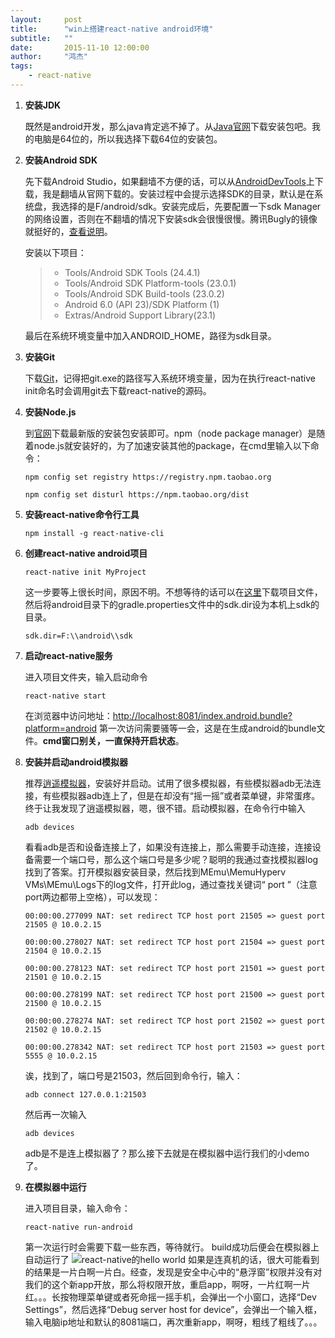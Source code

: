 ```yaml
---
layout:     post
title:      "win上搭建react-native android环境"
subtitle:   ""
date:       2015-11-10 12:00:00
author:     "鸿杰"
tags:
    - react-native
---
```


1. **安装JDK**

	既然是android开发，那么java肯定逃不掉了。从[Java官网](http://www.oracle.com/technetwork/java/javase/downloads/index-jsp-138363.html)下载安装包吧。我的电脑是64位的，所以我选择下载64位的安装包。

2. **安装Android SDK**

	先下载Android Studio，如果翻墙不方便的话，可以从[AndroidDevTools](http://androiddevtools.cn/)上下载，我是翻墙从官网下载的。安装过程中会提示选择SDK的目录，默认是在系统盘，我选择的是F/android/sdk。安装完成后，先要配置一下sdk Manager的网络设置，否则在不翻墙的情况下安装sdk会很慢很慢。腾讯Bugly的镜像就挺好的，[查看说明](http://android-mirror.bugly.qq.com:8080/include/usage.html)。

	安装以下项目：

	> * Tools/Android SDK Tools (24.4.1)
	> * Tools/Android SDK Platform-tools (23.0.1)
	> * Tools/Android SDK Build-tools (23.0.2)
	> * Android 6.0 (API 23)/SDK Platform (1)
	> * Extras/Android Support Library(23.1)

	最后在系统环境变量中加入ANDROID_HOME，路径为sdk目录。

3. **安装Git**

	下载[Git](https://git-for-windows.github.io/)，记得把git.exe的路径写入系统环境变量，因为在执行react-native init命名时会调用git去下载react-native的源码。

4. **安装Node.js**

	到[官网](https://nodejs.org/)下载最新版的安装包安装即可。npm（node package manager）是随着node.js就安装好的，为了加速安装其他的package，在cmd里输入以下命令：

	```
	npm config set registry https://registry.npm.taobao.org
	```
	```
	npm config set disturl https://npm.taobao.org/dist
	```

5. **安装react-native命令行工具**

	```
	npm install -g react-native-cli
	```

6. **创建react-native android项目**

	```
	react-native init MyProject
	```
	这一步要等上很长时间，原因不明。不想等待的话可以在[这里](http://react-native.cn/bbs/post/35)下载项目文件，然后将android目录下的gradle.properties文件中的sdk.dir设为本机上sdk的目录。

	```
	sdk.dir=F:\\android\\sdk
	```

7. **启动react-native服务**

	进入项目文件夹，输入启动命令

	```
	react-native start
	```

	在浏览器中访问地址：<http://localhost:8081/index.android.bundle?platform=android>
	第一次访问需要骚等一会，这是在生成android的bundle文件。**cmd窗口别关，一直保持开启状态**。

8. **安装并启动android模拟器**

	推荐[逍遥模拟器](http://www.xyaz.cn/)，安装好并启动。试用了很多模拟器，有些模拟器adb无法连接，有些模拟器adb连上了，但是在却没有“摇一摇”或者菜单键，非常蛋疼。终于让我发现了逍遥模拟器，嗯，很不错。启动模拟器，在命令行中输入

	```
	adb devices
	```

	看看adb是否和设备连接上了，如果没有连接上，那么需要手动连接，连接设备需要一个端口号，那么这个端口号是多少呢？聪明的我通过查找模拟器log找到了答案。打开模拟器安装目录，然后找到MEmu\MemuHyperv VMs\MEmu\Logs下的log文件，打开此log，通过查找关键词“ port ”（注意port两边都带上空格），可以发现：

	```
	00:00:00.277099 NAT: set redirect TCP host port 21505 => guest port 21505 @ 10.0.2.15
	```

	```
	00:00:00.278027 NAT: set redirect TCP host port 21504 => guest port 21504 @ 10.0.2.15
	```

	```
	00:00:00.278123 NAT: set redirect TCP host port 21501 => guest port 21501 @ 10.0.2.15
	```

	```
	00:00:00.278199 NAT: set redirect TCP host port 21500 => guest port 21500 @ 10.0.2.15
	```

	```
	00:00:00.278274 NAT: set redirect TCP host port 21502 => guest port 21502 @ 10.0.2.15
	```

	```
	00:00:00.278342 NAT: set redirect TCP host port 21503 => guest port 5555 @ 10.0.2.15
	```

	诶，找到了，端口号是21503，然后回到命令行，输入：

	```
	adb connect 127.0.0.1:21503
	```

	然后再一次输入

	```
	adb devices
	```

	adb是不是连上模拟器了？那么接下去就是在模拟器中运行我们的小demo了。

9. **在模拟器中运行**

	进入项目目录，输入命令：

	```
	react-native run-android
	```

	第一次运行时会需要下载一些东西，等待就行。
	build成功后便会在模拟器上自动运行了
	![react-native的hello world](http://7u2qiz.com1.z0.glb.clouddn.com/QQ截图20151111131648.png)
	如果是连真机的话，很大可能看到的结果是一片白啊一片白。经查，发现是安全中心中的“悬浮窗”权限并没有对我们的这个新app开放，那么将权限开放，重启app，啊呀，一片红啊一片红。。。长按物理菜单键或者死命摇一摇手机，会弹出一个小窗口，选择“Dev Settings”，然后选择“Debug server host for device”，会弹出一个输入框，输入电脑ip地址和默认的8081端口，再次重新app，啊呀，粗线了粗线了。。。